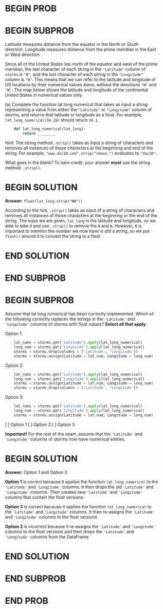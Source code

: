 # BEGIN PROB

# BEGIN SUBPROB

Latitude measures distance from the equator in the North or South direction. Longitude
measures distance from the prime meridian in the East or West direction.

Since all of the United States lies north of the equator and west of the prime meridian,
the last character of each string in the `"Latitude"` column of `storms` is `"N"`, and the last
character of each string in the `"Longitude"` column is `"W"`. This means that we can refer
to the latitude and longitude of US locations by their numerical values alone, without the
directions `"N"` and `"W"`. The map below shows the latitude and longitude of the continental
United States in numerical values only.

(a) Complete the function lat long numerical that takes as input a string representing a
value from either the `"Latitude"` or `"Longitude"` column of storms, and returns that
latitude or longitude as a float. For example, `lat_long_numerical(34.1N)` should
return `34.1`.

```py
    def lat_long_numerical(lat_long):
        return ________
```

Hint: The string method `.strip()` takes as input a string of characters and removes all
instances of those characters at the beginning and end of the string. For example,
`"www.dsc10.com".strip("cmowz.")` evaluates to `"dsc10"`.

What goes in the blank? To earn credit, your answer **must** use the string method: `.strip()`.



# BEGIN SOLUTION

**Answer:** `float(lat_long.strip("NW"))`

According to the hint, `.strip()` takes as input of a string of characters and removes all instances of those characters at the beginning or the end of the string. The input we are given, `lat_long` is the latitude and longitude, so we able to take it and use `.strip()` to remove the `N` and `W`. However, it is important to mention the number we now have is still a string, so we put `float()` around it to convert the string to a float.


# END SOLUTION

# END SUBPROB



# BEGIN SUBPROB
Assume that lat long numerical has been correctly implemented. Which of the following correctly replaces the strings in the `'Latitude'` and `'Longitude'` columns of storms with float values? **Select all that apply.**


Option 1:

```py
    lat_nums = storms.get('Latitude').apply(lat_long_numerical)
    long_num = storms.get('Longitude').apply(lat_long_numerical)
    storms = storms.drop(columns = ['Latitude', 'Longitude'])
    storms = storms.assign(Latitude = lat_num, Longitude = long_num)
```

Option 2:

```py
    lat_nums = storms.get('Latitude').apply(lat_long_numerical)
    long_num = storms.get('Longitude').apply(lat_long_numerical)
    storms = storms.assign(Latitude = lat_num, Longitude = long_num)
    storms = storms.drop(columns = ['Latitude', 'Longitude'])
```

Option 3:

```py
    lat_nums = storms.get('Latitude').apply(lat_long_numerical)
    long_num = storms.get('Longitude').apply(lat_long_numerical)
    storms = storms.assign(Latitude = lat_num, Longitude = long_num)
```

[ ] Option 1
[ ] Option 2
[ ] Option 3

**Important!** For the rest of the exam, assume that the `'Latitude'` and `'Longitude'`
columns of storms now have numerical entries.


# BEGIN SOLUTION

**Answer:** Option 1 and Option 3

**Option 1** is correct because it applies the function `lat_long_numerical` to the `'Latitude'` and `'Longitude'` columns. It then drops the old `'Latitude'` and `'Longitude'` columns. Then creates new `'Latitude'` and `'Longitude'` columns that contain the float versions.

**Option 3** is correct because it applies the function `lat_long_numerical` to the `'Latitude'` and `'Longitude'` columns. It then re-assigns the `'Latitude'` and `'Longitude'` columns to the float versions.

**Option 2** is incorrect because it re-assigns the `'Latitude'` and `'Longitude'` columns to the float versions and then drops the `'Latitude'` and `'Longitude'` columns from the DataFrame.

# END SOLUTION

# END SUBPROB


# END PROB